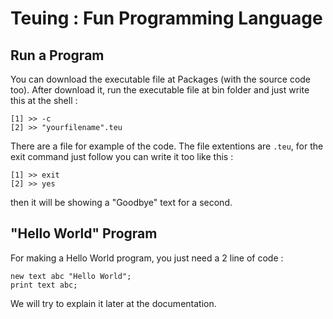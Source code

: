# Teuing : Fun Programming Language
## Run a Program
You can download the executable file at Packages (with the source code too). After download it, run the executable file at bin folder and just write this at the shell : 
```
[1] >> -c
[2] >> "yourfilename".teu
```
There are a file for example of the code. The file extentions are `.teu`, for the exit command just follow you can write it too like this : 
```
[1] >> exit
[2] >> yes
```
then it will be showing a "Goodbye" text for a second.
## "Hello World" Program
For making a Hello World program, you just need a 2 line of code : 
```
new text abc "Hello World";
print text abc;
```
We will try to explain it later at the documentation.